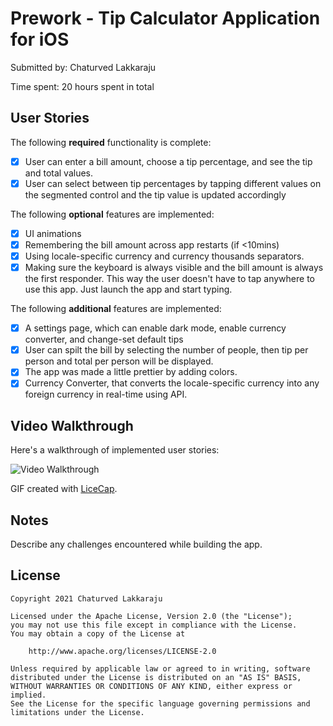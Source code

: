 # Prework - Tip Calculator Application for iOS

Submitted by: Chaturved Lakkaraju

Time spent: 20 hours spent in total

## User Stories

The following **required** functionality is complete:

* [x] User can enter a bill amount, choose a tip percentage, and see the tip and total values.
* [x] User can select between tip percentages by tapping different values on the segmented control and the tip value is updated accordingly

The following **optional** features are implemented:

* [x] UI animations
* [x] Remembering the bill amount across app restarts (if <10mins)
* [x] Using locale-specific currency and currency thousands separators.
* [x] Making sure the keyboard is always visible and the bill amount is always the first responder. This way the user doesn't have to tap anywhere to use this app. Just launch the app and start typing.

The following **additional** features are implemented:

* [x] A settings page, which can enable dark mode, enable currency converter, and change-set default tips
* [x] User can spilt the bill by selecting the number of people, then tip per person and total per person will be displayed.
* [x] The app was made a little prettier by adding colors.
* [x] Currency Converter, that converts the locale-specific currency into any foreign currency in real-time using API.
 
## Video Walkthrough

Here's a walkthrough of implemented user stories:

<!--img src='http://g.recordit.co/LHPbqt9PiX.gif' title='Video Walkthrough' width='' alt='Video Walkthrough'-->
<img src='https://recordit.co/2L2rwhDclT.gif' title='Video Walkthrough' width='' alt='Video Walkthrough'>

GIF created with [LiceCap](http://www.cockos.com/licecap/).

## Notes

Describe any challenges encountered while building the app.

## License

    Copyright 2021 Chaturved Lakkaraju

    Licensed under the Apache License, Version 2.0 (the "License");
    you may not use this file except in compliance with the License.
    You may obtain a copy of the License at

        http://www.apache.org/licenses/LICENSE-2.0

    Unless required by applicable law or agreed to in writing, software
    distributed under the License is distributed on an "AS IS" BASIS,
    WITHOUT WARRANTIES OR CONDITIONS OF ANY KIND, either express or implied.
    See the License for the specific language governing permissions and
    limitations under the License.
